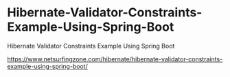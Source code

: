 # Hibernate-Validator-Constraints-Example-Using-Spring-Boot
Hibernate Validator Constraints Example Using Spring Boot

https://www.netsurfingzone.com/hibernate/hibernate-validator-constraints-example-using-spring-boot/

